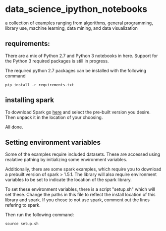 # data_science_ipython_notebooks
a collection of examples ranging from algorithms, general programming, library use, machine learning, data mining, and data visualization


## requirements:

There are a mix of Python 2.7 and Python 3 notebooks in here.  Support for the Python 3 required packages is still in progress.

The required python 2.7 packages can be installed with the following command

`pip install -r requirements.txt`

## installing spark

To download Spark go [here](http://spark.apache.org/downloads.html) and select the pre-built version you desire.  Then unpack it in the location of your choosing.

All done.

## Setting environment variables

Some of the examples require included datasets.  These are accessed using realative pathing by initializing some environment variables.

Additionally, there are some spark examples, which require you to download a prebuilt version of spark > 1.5.1.  The library will also require environment variables to be set to indicate the location of the spark library.

To set these environment variables, there is a script "setup.sh" which will set these.  Change the paths in this file to reflect the install location of this library and spark.  If you chose to not use spark, comment out the lines refering to spark.

Then run the following command:

`source setup.sh`


